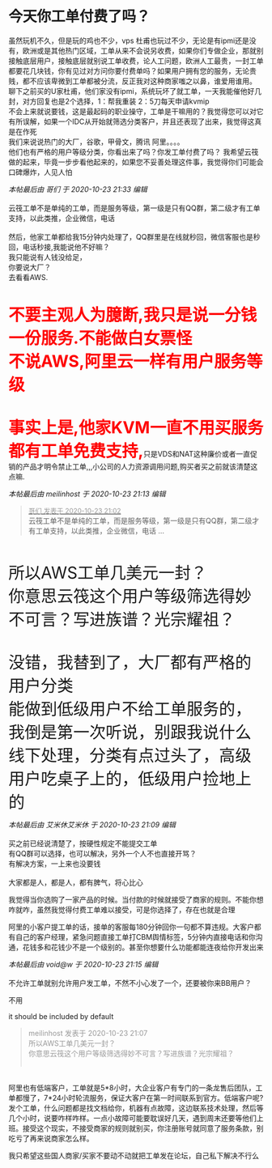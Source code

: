 # 今天你工单付费了吗？


虽然玩机不久，但是玩的鸡也不少，vps 杜甫也玩过不少，无论是有ipmi还是没有，欧洲或是其他热门区域，工单从来不会说另收费，如果你们专做企业，那就别接触底层用户，接触底层就别说工单收费，论人工问题，欧洲人工最贵，一封工单都要花几块钱，你有见过对方问你要付费单吗？如果用户拥有您的服务，无论贵贱，都不应该卑微到工单都被分流，反正我对这种商家嗤之以鼻，谁爱用谁用。<br />
聊下之前买的U家杜甫，他们家没有ipmi，系统玩坏了就工单，一天我能催他好几封，对方回复也是2个选择，1：帮我重装 2：5刀每天申请kvmip<br />
不会上来就说要钱，这是最起码的职业操守，工单是干嘛用的？我觉得您可以对它有所误解，如果一个IDC从开始就筛选分类客户，并且还表现了出来，我觉得这真是在作死<br />
我们来说说热门的大厂，谷歌，甲骨文，腾讯 阿里。。。。<br />
他们也有严格的用户等级分类，你看出来了吗？你发工单付费了吗？ 我希望云筏做的起来，毕竟一步步看他起来的，如果您不妥善处理这件事，我觉得你们可能会口碑爆炸，人见人怕

<i class="pstatus"> 本帖最后由 哥们 于 2020-10-23 21:33 编辑 </i><br />
<br />
云筏工单不是单纯的工单，而是服务等级，第一级是只有QQ群，第二级才有工单支持，以此类推，企业微信，电话<br />
<br />
然后，他家工单都给我15分钟内处理了，QQ群里是在线就秒回，微信客服也是秒回，电话秒接,我能说他不好嘛？<br />
我只能说有人钱没给足，<br />
你要说大厂？<br />
去看看AWS.<br />
<strong><font size="6"><font color="Red"><br />
不要主观人为臆断,我只是说一分钱一份服务.不能做白女票怪<br />
不说AWS,阿里云一样有用户服务等级<br />
<br />
事实上是,他家KVM一直不用买服务都有工单免费支持,</font></font></strong>只是VDS和NAT这种廉价或者一直促销的产品才明令禁止工单,,,小公司的人力资源调用问题,购买者买之前就该清楚这点嘛.<img id="aimg_CsYGE" onclick="zoom(this, this.src, 0, 0, 0)" class="zoom" src="https://cdn.jsdelivr.net/gh/hishis/forum-master/public/images/patch.gif" onmouseover="img_onmouseoverfunc(this)" onload="thumbImg(this)" border="0" alt="" />

<i class="pstatus"> 本帖最后由 meilinhost 于 2020-10-23 21:13 编辑 </i><br />
<div class="quote"><blockquote><font size="2"><a href="https://www.hostloc.com/forum.php?mod=redirect&amp;goto=findpost&amp;pid=9343215&amp;ptid=757769" target="_blank"><font color="#999999">哥们 发表于 2020-10-23 21:02</font></a></font><br />
云筏工单不是单纯的工单，而是服务等级，第一级是只有QQ群，第二级才有工单支持，以此类推，企业微信，电话 ...</blockquote></div><br />
<br />
<font size="6">所以AWS工单几美元一封？<br />
你意思云筏这个用户等级筛选得妙不可言？写进族谱？光宗耀祖？<br />
<br />
没错，我替到了，大厂都有严格的用户分类<br />
能做到低级用户不给工单服务的，我倒是第一次听说，别跟我说什么线下处理，分类有点过头了，高级用户吃桌子上的，低级用户捡地上的<br />
</font>

<i class="pstatus"> 本帖最后由 艾米休艾米休 于 2020-10-23 21:09 编辑 </i><br />
<br />
买之前已经说清楚了，按硬性规定不能提交工单<br />
有QQ群可以选择，也可以解决，另外一个人不也直接开骂？<br />
有解决方案，一上来也没要钱<br />
<br />
大家都是人，都是人，都有脾气，将心比心

我觉得当你选购了一家产品的时候。当付款的时候就接受了商家的规则。不能你想咋就咋，虽然我觉得付费工单难以接受，可是你选择了，存在也就是合理

阿里的小客户提工单的话，接单的客服每180分钟回你一句都不算违规。大客户都有自己的客户经理，紧急问题直接工单打CBM舆情标签，5分钟内直接电话和你沟通，花钱多和花钱少不是一个级别的。甚至你想要什么功能都能连夜给你开发出来

<i class="pstatus"> 本帖最后由 void@w 于 2020-10-23 21:15 编辑 </i><br />
<br />
不允许工单就别允许用户发工单，不然不小心发了一个，还要被你来BB用户？

不用

it should be included by default

<div class="quote"><blockquote><font color="#999999">meilinhost 发表于 2020-10-23 21:07</font><br />
<font color="#999999">所以AWS工单几美元一封？<br />
你意思云筏这个用户等级筛选得妙不可言？写进族谱？光宗耀祖？<br />
<br />
</font></blockquote></div><br />
阿里也有低端客户，工单就是5*8小时，大企业客户有专门的一条龙售后团队，工单都慢了，7*24小时轮流服务，保证大客户在第一时间联系到官方。低端客户呢?发个工单，什么问题都是找文档给你，机器有点故障，这边联系技术处理，然后等几个小时，说要咋样咋样。一点小故障可能要耽误好几天，遇到周末还要等他们上班。接受这个现实，不接受商家的规则就别买，你注册账号就同意了服务条款，别吃亏了再来说商家怎么样。

我只希望这些国人商家/买家不要动不动就把工单发在论坛，自己私下解决不行么
